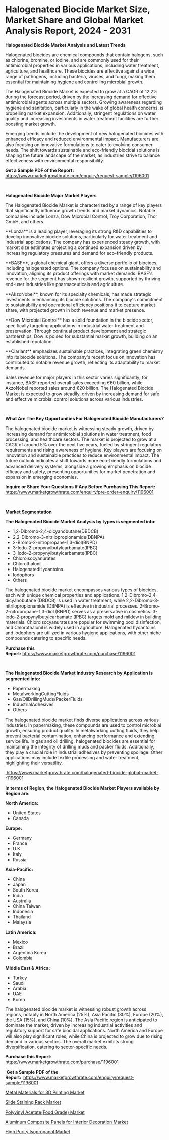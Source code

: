 <p><h1>Halogenated Biocide Market Size, Market Share and Global Market Analysis Report, 2024 - 2031</h1></p><p><strong>Halogenated Biocide Market Analysis and Latest Trends</strong></p>
<p><p>Halogenated biocides are chemical compounds that contain halogens, such as chlorine, bromine, or iodine, and are commonly used for their antimicrobial properties in various applications, including water treatment, agriculture, and healthcare. These biocides are effective against a wide range of pathogens, including bacteria, viruses, and fungi, making them essential for maintaining hygiene and controlling microbial growth.</p><p>The Halogenated Biocide Market is expected to grow at a CAGR of 12.2% during the forecast period, driven by the increasing demand for effective antimicrobial agents across multiple sectors. Growing awareness regarding hygiene and sanitation, particularly in the wake of global health concerns, is propelling market expansion. Additionally, stringent regulations on water quality and increasing investments in water treatment facilities are further boosting market growth. </p><p>Emerging trends include the development of new halogenated biocides with enhanced efficacy and reduced environmental impact. Manufacturers are also focusing on innovative formulations to cater to evolving consumer needs. The shift towards sustainable and eco-friendly biocidal solutions is shaping the future landscape of the market, as industries strive to balance effectiveness with environmental responsibility.</p></p>
<p><strong>Get a Sample PDF of the Report:&nbsp;</strong> <a href="https://www.marketgrowthrate.com/enquiry/request-sample/1196001">https://www.marketgrowthrate.com/enquiry/request-sample/1196001</a></p>
<p>&nbsp;</p>
<p><strong>Halogenated Biocide Major Market Players</strong></p>
<p><p>The Halogenated Biocide Market is characterized by a range of key players that significantly influence growth trends and market dynamics. Notable companies include Lonza, Dow Microbial Control, Troy Corporation, Thor GmbH, and others.</p><p>**Lonza** is a leading player, leveraging its strong R&D capabilities to develop innovative biocide solutions, particularly for water treatment and industrial applications. The company has experienced steady growth, with market size estimates projecting a continued expansion driven by increasing regulatory pressures and demand for eco-friendly products.</p><p>**BASF**, a global chemical giant, offers a diverse portfolio of biocides, including halogenated options. The company focuses on sustainability and innovation, aligning its product offerings with market demands. BASF's revenue for the segment has shown resilient growth, supported by thriving end-user industries like pharmaceuticals and agriculture.</p><p>**AkzoNobel**, known for its specialty chemicals, has made strategic investments in enhancing its biocide solutions. The company's commitment to sustainability and operational efficiency positions it to capture market share, with projected growth in both revenue and market presence.</p><p>**Dow Microbial Control** has a solid foundation in the biocide sector, specifically targeting applications in industrial water treatment and preservation. Through continual product development and strategic partnerships, Dow is poised for substantial market growth, building on an established reputation.</p><p>**Clariant** emphasizes sustainable practices, integrating green chemistry into its biocide solutions. The company's recent focus on innovation has contributed to notable revenue growth, reflecting its adaptability to market demands.</p><p>Sales revenue for major players in this sector varies significantly; for instance, BASF reported overall sales exceeding €60 billion, while AkzoNobel reported sales around €20 billion. The Halogenated Biocide Market is expected to grow steadily, driven by increasing demand for safe and effective microbial control solutions across various industries.</p></p>
<p>&nbsp;</p>
<p><strong>What Are The Key Opportunities For Halogenated Biocide Manufacturers?</strong></p>
<p><p>The halogenated biocide market is witnessing steady growth, driven by increasing demand for antimicrobial solutions in water treatment, food processing, and healthcare sectors. The market is projected to grow at a CAGR of around 5% over the next five years, fueled by stringent regulatory requirements and rising awareness of hygiene. Key players are focusing on innovation and sustainable practices to reduce environmental impact. The future outlook indicates a shift towards more eco-friendly formulations and advanced delivery systems, alongside a growing emphasis on biocide efficacy and safety, presenting opportunities for market penetration and expansion in emerging economies.</p></p>
<p><strong>Inquire or Share Your Questions If Any Before Purchasing This Report:</strong> <a href="https://www.marketgrowthrate.com/enquiry/pre-order-enquiry/1196001">https://www.marketgrowthrate.com/enquiry/pre-order-enquiry/1196001</a></p>
<p>&nbsp;</p>
<p><strong>Market Segmentation</strong></p>
<p><strong>The Halogenated Biocide Market Analysis by types is segmented into:</strong></p>
<p><ul><li>1,2-Dibromo-2,4-dicyanobutane(DBDCB)</li><li>2,2-Dibromo-3-nitrilopropionamide(DBNPA)</li><li>2-Bromo-2-nitropropane-1,3-diol(BNPD)</li><li>3-Iodo-2-propynylbutylcarbamate(IPBC)</li><li>3-Iodo-2-propynylbutylcarbamate(IPBC)</li><li>Chloroisocyanurates</li><li>Chlorothalonil</li><li>HalogenatedHydantoins</li><li>Iodophors</li><li>Others</li></ul></p>
<p><p>The halogenated biocide market encompasses various types of biocides, each with unique chemical properties and applications. 1,2-Dibromo-2,4-dicyanobutane (DBDCB) is used in water treatment, while 2,2-Dibromo-3-nitrilopropionamide (DBNPA) is effective in industrial processes. 2-Bromo-2-nitropropane-1,3-diol (BNPD) serves as a preservative in cosmetics. 3-Iodo-2-propynylbutylcarbamate (IPBC) targets mold and mildew in building materials. Chloroisocyanurates are popular for swimming pool disinfection, and Chlorothalonil is widely used in agriculture. Halogenated hydantoins and iodophors are utilized in various hygiene applications, with other niche compounds catering to specific needs.</p></p>
<p><strong>Purchase this Report:&nbsp;</strong><a href="https://www.marketgrowthrate.com/purchase/1196001">https://www.marketgrowthrate.com/purchase/1196001</a></p>
<p>&nbsp;</p>
<p><strong>The Halogenated Biocide Market Industry Research by Application is segmented into:</strong></p>
<p><ul><li>Papermaking</li><li>MetalworkingCuttingFluids</li><li>Gas/OilDrillingMuds/PackerFluids</li><li>IndustrialAdhesives</li><li>Others</li></ul></p>
<p><p>The halogenated biocide market finds diverse applications across various industries. In papermaking, these compounds are used to control microbial growth, ensuring product quality. In metalworking cutting fluids, they help prevent bacterial contamination, enhancing performance and extending service life. In gas and oil drilling, halogenated biocides are essential for maintaining the integrity of drilling muds and packer fluids. Additionally, they play a crucial role in industrial adhesives by preventing spoilage. Other applications may include textile processing and water treatment, highlighting their versatility.</p></p>
<p><a href="https://www.marketgrowthrate.com/halogenated-biocide-global-market-r1196001">&nbsp;https://www.marketgrowthrate.com/halogenated-biocide-global-market-r1196001</a></p>
<p><strong>In terms of Region, the Halogenated Biocide Market Players available by Region are:</strong></p>
<p>
    <p> <strong> North America: </strong>
        <ul>
            <li>United States</li>
            <li>Canada</li>
        </ul>
        </p> 
    <p> <strong> Europe: </strong>
        <ul>
            <li>Germany</li>
            <li>France</li>
            <li>U.K.</li>
            <li>Italy</li>
            <li>Russia</li>
        </ul>
        </p> 
    <p> <strong> Asia-Pacific: </strong>
        <ul>
            <li>China</li>
            <li>Japan</li>
            <li>South Korea</li>
            <li>India</li>
            <li>Australia</li>
            <li>China Taiwan</li>
            <li>Indonesia</li>
            <li>Thailand</li>
            <li>Malaysia</li>
        </ul>
        </p> 
    <p> <strong> Latin America: </strong>
        <ul>
            <li>Mexico</li>
            <li>Brazil</li>
            <li>Argentina Korea</li>
            <li>Colombia</li>
        </ul>
        </p> 
    <p> <strong> Middle East & Africa: </strong>
        <ul>
            <li>Turkey</li>
            <li>Saudi</li>
            <li>Arabia</li>
            <li>UAE</li>
            <li>Korea</li>
        </ul>
    </p>
    </p>
<p><p>The halogenated biocide market is witnessing robust growth across regions, notably in North America (25%), Asia Pacific (30%), Europe (20%), the USA (15%), and China (10%). The Asia Pacific region is anticipated to dominate the market, driven by increasing industrial activities and regulatory support for safe biocidal applications. North America and Europe will also play significant roles, while China is projected to grow due to rising demand in various sectors. The overall market exhibits strong diversification, catering to sector-specific needs.</p></p>
<p><strong>Purchase this Report: </strong><a href="https://www.marketgrowthrate.com/purchase/1196001">https://www.marketgrowthrate.com/purchase/1196001</a></p>
<p>&nbsp;<strong>Get a Sample PDF of the Report:&nbsp;&nbsp;</strong><a href="https://www.marketgrowthrate.com/enquiry/request-sample/1196001">https://www.marketgrowthrate.com/enquiry/request-sample/1196001</a></p>
<p><strong></strong></p>
<p><p><a href="https://issuu.com/reportprime-2/docs/metal-materials-for-3d-printing-mar_cbbdd0bb2e8b76">Metal Materials for 3D Printing Market</a></p><p><a href="https://www.linkedin.com/pulse/market-forecasting-change-global-slide-staining-rack-dynamics-830yc?trackingId=n1faTVm1S9iPx9iSL7nq8w%3D%3D">Slide Staining Rack Market</a></p><p><a href="https://medium.com/@will_j_is/how-will-the-polyvinyl-acetate-food-grade-market-evolve-bfd34069ceeb">Polyvinyl Acetate(Food Grade) Market</a></p><p><a href="https://issuu.com/reportprime-2/docs/aluminum-composite-panels-for-inter_6375a466ad8154">Aluminum Composite Panels for Interior Decoration Market</a></p><p><a href="https://medium.com/@will_j_is/high-purity-isopropanol-market-insights-product-type-application-trends-and-regional-analysis-aab7b6a00ced?postPublishedType=repub">High Purity Isopropanol Market</a></p></p>